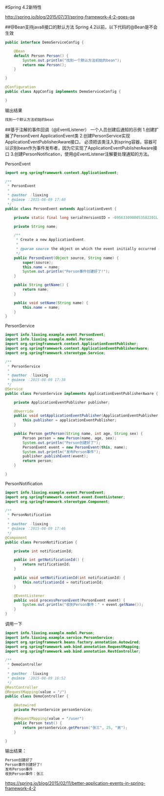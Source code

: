#Spring 4.2新特性

http://spring.io/blog/2015/07/31/spring-framework-4-2-goes-ga

##@Bean支持java8接口的默认方法
Spring 4.2以前，以下代码的@Bean是不会生效

```java
public interface DemoServiceConfig {

    @Bean
    default Person Person() {
        System.out.println("找到一个默认方法初始的bean");
        return new Person();
    }

}
```

```java
@Configuration
public class AppConfig implements DemoServiceConfig {

}
```

输出结果
```bash
找到一个默认方法初始的bean
```

##基于注解的事件回调（@EventListener）
一个人员创建后通知的示例
1.创建扩展了PersonEvent ApplicationEvent类
2.创建PersonService实现ApplicationEventPublisherAware接口，
    必须把该类注入到spring容器，容器可以识别bean作为事件发布者，因为它实现了ApplicationEventPublisherAware接口
3.创建PersonNotification，使用@EventListener注解要处理通知的方法。

PersonEvent

```java
import org.springframework.context.ApplicationEvent;

/**
 * PersonEvent
 *
 * @author ：liuxing
 * @since ：2015-08-09 17:40
 */
public class PersonEvent extends ApplicationEvent {

    private static final long serialVersionUID = -6956330900053582201L;

    private String name;

    /**
     * Create a new ApplicationEvent.
     *
     * @param source the object on which the event initially occurred (never {@code null})
     */
    public PersonEvent(Object source, String name) {
        super(source);
        this.name = name;
        System.out.println("Person事件创建好了!");
    }

    public String getName() {
        return name;
    }

    public void setName(String name) {
        this.name = name;
    }
}
```

PersonService

```java
import info.liuxing.example.event.PersonEvent;
import info.liuxing.example.model.Person;
import org.springframework.context.ApplicationEventPublisher;
import org.springframework.context.ApplicationEventPublisherAware;
import org.springframework.stereotype.Service;

/**
 * PersonService
 *
 * @author ：liuxing
 * @since ：2015-08-09 17:38
 */
@Service
public class PersonService implements ApplicationEventPublisherAware {

    private ApplicationEventPublisher publisher;

    @Override
    public void setApplicationEventPublisher(ApplicationEventPublisher applicationEventPublisher) {
        this.publisher = applicationEventPublisher;
    }

    public Person getPerson(String name, int age, String sex) {
        Person person = new Person(name, age, sex);
        System.out.println("Person创建好了");
        PersonEvent event = new PersonEvent(this, name);
        System.out.println("发布Person事件");
        publisher.publishEvent(event);
        return person;
    }

}
```

PersonNotification

```java
import info.liuxing.example.event.PersonEvent;
import org.springframework.context.event.EventListener;
import org.springframework.stereotype.Component;

/**
 * PersonNotification
 *
 * @author ：liuxing
 * @since ：2015-08-09 17:46
 */
@Component
public class PersonNotification {

    private int notificationId;

    public int getNotificationId() {
        return notificationId;
    }

    public void setNotificationId(int notificationId) {
        this.notificationId = notificationId;
    }

    @EventListener
    public void processPersonEvent(PersonEvent event) {
        System.out.println("收到Person事件：" + event.getName());
    }
}
```

调用一下

```java
import info.liuxing.example.model.Person;
import info.liuxing.example.service.PersonService;
import org.springframework.beans.factory.annotation.Autowired;
import org.springframework.web.bind.annotation.RequestMapping;
import org.springframework.web.bind.annotation.RestController;

/**
 * DemoController
 *
 * @author ：liuxing
 * @since ：2015-08-09 16:52
 */
@RestController
@RequestMapping(value = "/")
public class DemoController {

    @Autowired
    private PersonService personService;

    @RequestMapping(value = "/user")
    public Person test() {
        return personService.getPerson("张三", 25, "男");
    }

}
```

输出结果：
```bash
Person创建好了
Person事件创建好了!
发布Person事件
收到Person事件：张三
```

https://spring.io/blog/2015/02/11/better-application-events-in-spring-framework-4-2
